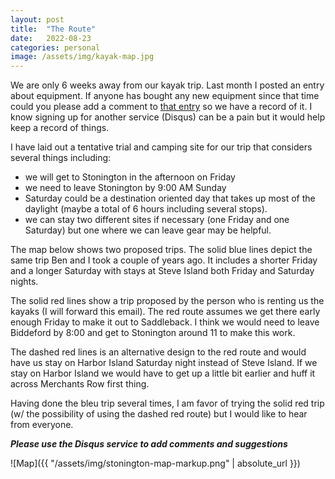 ```yaml
---
layout: post
title:  "The Route"
date:   2022-08-23
categories: personal
image: /assets/img/kayak-map.jpg
---
```

We are only 6 weeks away from our kayak trip. Last month I posted an entry about equipment. If anyone has bought any new equipment since that time could you please add a comment to [that entry](https://seanmyers.github.io/stonington/personal/2022/07/25/equipment.html) so we have a record of it. I know signing up for another service (Disqus) can be a pain but it would help keep a record of things.

I have laid out a tentative trial and camping site for our trip that considers several things including:
- we will get to Stonington in the afternoon on Friday
- we need to leave Stonington by 9:00 AM Sunday
- Saturday could be a destination oriented day that takes up most of the daylight (maybe a total of 6 hours including several stops).
- we can stay two different sites if necessary (one Friday and one Saturday) but one where we can leave gear may be helpful.

The map below shows two proposed trips. The solid blue lines depict the same trip Ben and I took a couple of years ago. It includes a shorter Friday and a longer Saturday with stays at Steve Island both Friday and Saturday nights.

The solid red lines show a trip proposed by the person who is renting us the kayaks (I will forward this email). The red route assumes we get there early enough Friday to make it out to Saddleback. I think we would need to leave Biddeford by 8:00 and get to Stonington around 11 to make this work.

The dashed red lines is an alternative design to the red route and would have us stay on Harbor Island Saturday night instead of Steve Island. If we stay on Harbor Island we would have to get up a little bit earlier and huff it across Merchants Row first thing.

Having done the bleu trip several times, I am favor of trying the solid red trip (w/ the possibility of using the dashed red route) but I would like to hear from everyone.

_**Please use the Disqus service to add comments and suggestions**_

![Map]({{ "/assets/img/stonington-map-markup.png" | absolute_url }})
